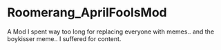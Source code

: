 # Roomerang_AprilFoolsMod
A Mod I spent way too long for replacing everyone with memes.. and the boykisser meme.. I suffered for content.
